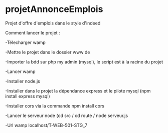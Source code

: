 # projetAnnonceEmplois
Projet d'offre d'emplois dans le style d'indeed

Comment lancer le projet :

-Télecharger wamp

-Mettre le projet dans le dossier www de 

-Importer la bdd sur php my admin (mysql), le script est à la racine du projet

-Lancer wamp

-Installer node.js

-Installer dans le projet la dépendance express et le pilote mysql (npm install express mysql)

-Installer cors via la commande npm install cors

-Lancer le serveur node (cd src / cd route / node serveur.js

-Url wamp localhost/T-WEB-501-STG_7

